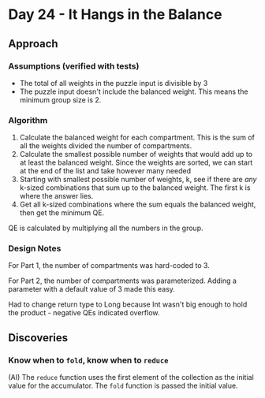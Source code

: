 # Day 24 - It Hangs in the Balance

## Approach

### Assumptions (verified with tests)

- The total of all weights in the puzzle input is divisible by 3
- The puzzle input doesn't include the balanced weight. This means the minimum group size is 2.

### Algorithm

1. Calculate the balanced weight for each compartment. This is the sum of all the weights divided the number of compartments.
2. Calculate the smallest possible number of weights that would add up to at least the balanced weight. Since the weights are sorted, we can start at the end of the list and take however many needed
3. Starting with smallest possible number of weights, k, see if there are _any_ k-sized combinations that sum up to the balanced weight. The first k is where the answer lies.
4. Get all k-sized combinations where the sum equals the balanced weight, then get the minimum QE.

QE is calculated by multiplying all the numbers in the group.

### Design Notes

For Part 1, the number of compartments was hard-coded to 3.

For Part 2, the number of compartments was parameterized. Adding a parameter with a default value of 3 made this easy.

Had to change return type to Long because Int wasn't big enough to hold the product - negative QEs indicated overflow.

## Discoveries

### Know when to `fold`, know when to `reduce`

(AI) The `reduce` function uses the first element of the collection as the initial value for the accumulator. The `fold` function is passed the initial value.
